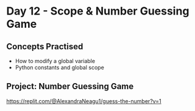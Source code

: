 # Day 12 - Scope & Number Guessing Game
## Concepts Practised
- How to modify a global variable
- Python constants and global scope


## Project: Number Guessing Game
https://replit.com/@AlexandraNeagu1/guess-the-number?v=1


